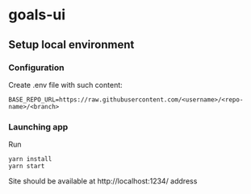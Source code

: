 # goals-ui

## Setup local environment

### Configuration

Create .env file with such content:

```
BASE_REPO_URL=https://raw.githubusercontent.com/<username>/<repo-name>/<branch>
```

### Launching app

Run

```
yarn install
yarn start
```

Site should be available at http://localhost:1234/ address
